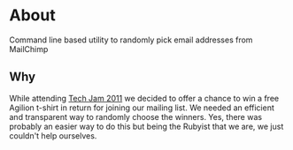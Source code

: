 # About
Command line based utility to randomly pick email addresses from MailChimp

## Why
While attending [Tech Jam 2011](http://www.techjamvt.com) we decided to offer a chance to win a free Agilion t-shirt in return for joining our mailing list. We needed an efficient and transparent way to randomly choose the winners. Yes, there was probably an easier way to do this but being the Rubyist that we are, we just couldn't help ourselves.

